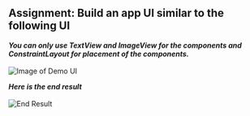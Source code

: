 ## Assignment: Build an app UI similar to the following UI  
***You can only use TextView and ImageView for the components and ConstraintLayout for placement of the components.</br>***  
![Image of Demo UI](https://images2.imgbox.com/52/3a/phBgs7zO_o.png)  
  
***Here is the end result***</br>  
![End Result](https://i.ibb.co/GCR1s14/image.png)
